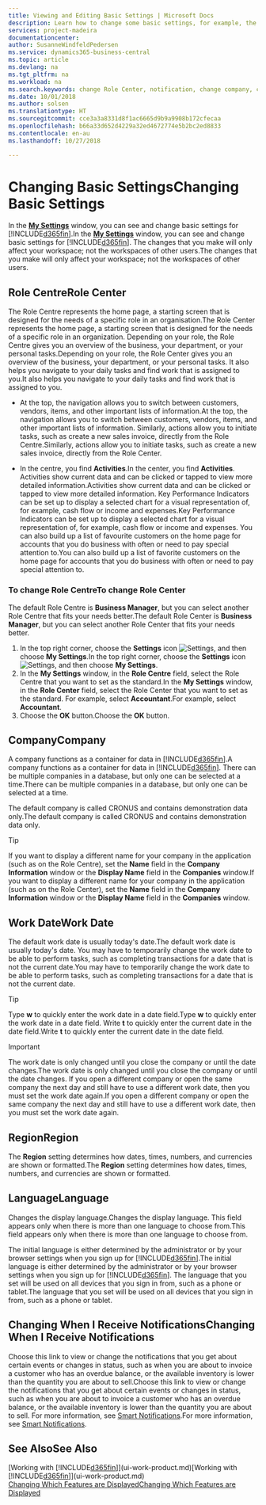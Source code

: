 ```yaml
---
title: Viewing and Editing Basic Settings | Microsoft Docs
description: Learn how to change some basic settings, for example, the Role Centre, company, or the work date.
services: project-madeira
documentationcenter: 
author: SusanneWindfeldPedersen
ms.service: dynamics365-business-central
ms.topic: article
ms.devlang: na
ms.tgt_pltfrm: na
ms.workload: na
ms.search.keywords: change Role Center, notification, change company, change work date
ms.date: 10/01/2018
ms.author: solsen
ms.translationtype: HT
ms.sourcegitcommit: cce3a3a8331d8f1ac6665d9b9a9908b172cfecaa
ms.openlocfilehash: b66a33d652d4229a32ed4672774e5b2bc2ed8833
ms.contentlocale: en-au
ms.lasthandoff: 10/27/2018

---
```

# <a name="changing-basic-settings"></a><span data-ttu-id="7634a-103">Changing Basic Settings</span><span class="sxs-lookup"><span data-stu-id="7634a-103">Changing Basic Settings</span></span>
<span data-ttu-id="7634a-104">In the [**My Settings**](https://businesscentral.dynamics.com?page=9176 "Go directly to your user settings page in Business Central") window, you can see and change basic settings for [!INCLUDE[d365fin](includes/d365fin_md.md)].</span><span class="sxs-lookup"><span data-stu-id="7634a-104">In the [**My Settings**](https://businesscentral.dynamics.com?page=9176 "Go directly to your user settings page in Business Central") window, you can see and change basic settings for [!INCLUDE[d365fin](includes/d365fin_md.md)].</span></span> <span data-ttu-id="7634a-105">The changes that you make will only affect your workspace; not the workspaces of other users.</span><span class="sxs-lookup"><span data-stu-id="7634a-105">The changes that you make will only affect your workspace; not the workspaces of other users.</span></span>  

## <a name="role-center"></a> <span data-ttu-id="7634a-106">Role Centre</span><span class="sxs-lookup"><span data-stu-id="7634a-106">Role Center</span></span>
<span data-ttu-id="7634a-107">The Role Centre represents the home page, a starting screen that is designed for the needs of a specific role in an organisation.</span><span class="sxs-lookup"><span data-stu-id="7634a-107">The Role Center represents the home page, a starting screen that is designed for the needs of a specific role in an organization.</span></span> <span data-ttu-id="7634a-108">Depending on your role, the Role Centre gives you an overview of the business, your department, or your personal tasks.</span><span class="sxs-lookup"><span data-stu-id="7634a-108">Depending on your role, the Role Center gives you an overview of the business, your department, or your personal tasks.</span></span> <span data-ttu-id="7634a-109">It also helps you navigate to your daily tasks and find work that is assigned to you.</span><span class="sxs-lookup"><span data-stu-id="7634a-109">It also helps you navigate to your daily tasks and find work that is assigned to you.</span></span>

-   <span data-ttu-id="7634a-110">At the top, the navigation allows you to switch between customers, vendors, items, and other important lists of information.</span><span class="sxs-lookup"><span data-stu-id="7634a-110">At the top, the navigation allows you to switch between customers, vendors, items, and other important lists of information.</span></span> <span data-ttu-id="7634a-111">Similarly, actions allow you to initiate tasks, such as create a new sales invoice, directly from the Role Centre.</span><span class="sxs-lookup"><span data-stu-id="7634a-111">Similarly, actions allow you to initiate tasks, such as create a new sales invoice, directly from the Role Center.</span></span>

-   <span data-ttu-id="7634a-112">In the centre, you find **Activities**.</span><span class="sxs-lookup"><span data-stu-id="7634a-112">In the center, you find **Activities**.</span></span> <span data-ttu-id="7634a-113">Activities show current data and can be clicked or tapped to view more detailed information.</span><span class="sxs-lookup"><span data-stu-id="7634a-113">Activities show current data and can be clicked or tapped to view more detailed information.</span></span> <span data-ttu-id="7634a-114">Key Performance Indicators can be set up to display a selected chart for a visual representation of, for example, cash flow or income and expenses.</span><span class="sxs-lookup"><span data-stu-id="7634a-114">Key Performance Indicators can be set up to display a selected chart for a visual representation of, for example, cash flow or income and expenses.</span></span> <span data-ttu-id="7634a-115">You can also build up a list of favourite customers on the home page for accounts that you do business with often or need to pay special attention to.</span><span class="sxs-lookup"><span data-stu-id="7634a-115">You can also build up a list of favorite customers on the home page for accounts that you do business with often or need to pay special attention to.</span></span>

### <a name="to-change-role-center"></a><span data-ttu-id="7634a-116">To change Role Centre</span><span class="sxs-lookup"><span data-stu-id="7634a-116">To change Role Center</span></span>
<span data-ttu-id="7634a-117">The default Role Centre is **Business Manager**, but you can select another Role Centre that fits your needs better.</span><span class="sxs-lookup"><span data-stu-id="7634a-117">The default Role Center is **Business Manager**, but you can select another Role Center that fits your needs better.</span></span>
1. <span data-ttu-id="7634a-118">In the top right corner, choose the **Settings** icon ![Settings](media/ui-experience/settings_icon_small.png "Settings icon for role center"), and then choose **My Settings**.</span><span class="sxs-lookup"><span data-stu-id="7634a-118">In the top right corner, choose the **Settings** icon ![Settings](media/ui-experience/settings_icon_small.png "Settings icon for role center"), and then choose **My Settings**.</span></span>
2. <span data-ttu-id="7634a-119">In the **My Settings** window, in the **Role Centre** field, select the Role Centre that you want to set as the standard.</span><span class="sxs-lookup"><span data-stu-id="7634a-119">In the **My Settings** window, in the **Role Center** field, select the Role Center that you want to set as the standard.</span></span> <span data-ttu-id="7634a-120">For example, select **Accountant**.</span><span class="sxs-lookup"><span data-stu-id="7634a-120">For example, select **Accountant**.</span></span>
3. <span data-ttu-id="7634a-121">Choose the **OK** button.</span><span class="sxs-lookup"><span data-stu-id="7634a-121">Choose the **OK** button.</span></span>

## <a name="company"></a><span data-ttu-id="7634a-122">Company</span><span class="sxs-lookup"><span data-stu-id="7634a-122">Company</span></span>
<span data-ttu-id="7634a-123">A company functions as a container for data in [!INCLUDE[d365fin](includes/d365fin_md.md)].</span><span class="sxs-lookup"><span data-stu-id="7634a-123">A company functions as a container for data in [!INCLUDE[d365fin](includes/d365fin_md.md)].</span></span> <span data-ttu-id="7634a-124">There can be multiple companies in a database, but only one can be selected at a time.</span><span class="sxs-lookup"><span data-stu-id="7634a-124">There can be multiple companies in a database, but only one can be selected at a time.</span></span>

<span data-ttu-id="7634a-125">The default company is called CRONUS and contains demonstration data only.</span><span class="sxs-lookup"><span data-stu-id="7634a-125">The default company is called CRONUS and contains demonstration data only.</span></span>

> [!TIP]  
>   <span data-ttu-id="7634a-126">If you want to display a different name for your company in the application (such as on the Role Centre), set the **Name** field in the **Company Information** window or the **Display Name** field in the **Companies** window.</span><span class="sxs-lookup"><span data-stu-id="7634a-126">If you want to display a different name for your company in the application (such as on the Role Center), set the **Name** field in the **Company Information** window or the **Display Name** field in the **Companies** window.</span></span>  

## <a name="work-date"></a><span data-ttu-id="7634a-127">Work Date</span><span class="sxs-lookup"><span data-stu-id="7634a-127">Work Date</span></span>
<span data-ttu-id="7634a-128">The default work date is usually today's date.</span><span class="sxs-lookup"><span data-stu-id="7634a-128">The default work date is usually today's date.</span></span> <span data-ttu-id="7634a-129">You may have to temporarily change the work date to be able to perform tasks, such as completing transactions for a date that is not the current date.</span><span class="sxs-lookup"><span data-stu-id="7634a-129">You may have to temporarily change the work date to be able to perform tasks, such as completing transactions for a date that is not the current date.</span></span>

> [!TIP]  
>   <span data-ttu-id="7634a-130">Type **w** to quickly enter the work date in a date field.</span><span class="sxs-lookup"><span data-stu-id="7634a-130">Type **w** to quickly enter the work date in a date field.</span></span> <span data-ttu-id="7634a-131">Write **t** to quickly enter the current date in the date field.</span><span class="sxs-lookup"><span data-stu-id="7634a-131">Write **t** to quickly enter the current date in the date field.</span></span>

> [!IMPORTANT]  
>   <span data-ttu-id="7634a-132">The work date is only changed until you close the company or until the date changes.</span><span class="sxs-lookup"><span data-stu-id="7634a-132">The work date is only changed until you close the company or until the date changes.</span></span> <span data-ttu-id="7634a-133">If you open a different company or open the same company the next day and still have to use a different work date, then you must set the work date again.</span><span class="sxs-lookup"><span data-stu-id="7634a-133">If you open a different company or open the same company the next day and still have to use a different work date, then you must set the work date again.</span></span>

## <a name="region"></a> <span data-ttu-id="7634a-134">Region</span><span class="sxs-lookup"><span data-stu-id="7634a-134">Region</span></span>
<span data-ttu-id="7634a-135">The **Region** setting determines how dates, times, numbers, and currencies are shown or formatted.</span><span class="sxs-lookup"><span data-stu-id="7634a-135">The **Region** setting determines how dates, times, numbers, and currencies are shown or formatted.</span></span>   


## <a name="language"></a> <span data-ttu-id="7634a-136">Language</span><span class="sxs-lookup"><span data-stu-id="7634a-136">Language</span></span>
<span data-ttu-id="7634a-137">Changes the display language.</span><span class="sxs-lookup"><span data-stu-id="7634a-137">Changes the display language.</span></span> <span data-ttu-id="7634a-138">This field appears only when there is more than one language to choose from.</span><span class="sxs-lookup"><span data-stu-id="7634a-138">This field appears only when there is more than one language to choose from.</span></span> 

<span data-ttu-id="7634a-139">The initial language is either determined by the administrator or by your browser settings when you sign up for [!INCLUDE[d365fin](includes/d365fin_md.md)].</span><span class="sxs-lookup"><span data-stu-id="7634a-139">The initial language is either determined by the administrator or by your browser settings when you sign up for [!INCLUDE[d365fin](includes/d365fin_md.md)].</span></span> <span data-ttu-id="7634a-140">The language that you set will be used on all devices that you sign in from, such as a phone or tablet.</span><span class="sxs-lookup"><span data-stu-id="7634a-140">The language that you set will be used on all devices that you sign in from, such as a phone or tablet.</span></span>

## <a name="changing-when-i-receive-notifications"></a><span data-ttu-id="7634a-141">Changing When I Receive Notifications</span><span class="sxs-lookup"><span data-stu-id="7634a-141">Changing When I Receive Notifications</span></span>
<span data-ttu-id="7634a-142">Choose this link to view or change the notifications that you get about certain events or changes in status, such as when you are about to invoice a customer who has an overdue balance, or the available inventory is lower than the quantity you are about to sell.</span><span class="sxs-lookup"><span data-stu-id="7634a-142">Choose this link to view or change the notifications that you get about certain events or changes in status, such as when you are about to invoice a customer who has an overdue balance, or the available inventory is lower than the quantity you are about to sell.</span></span> <span data-ttu-id="7634a-143">For more information, see [Smart Notifications](ui-smart-notifications.md).</span><span class="sxs-lookup"><span data-stu-id="7634a-143">For more information, see [Smart Notifications](ui-smart-notifications.md).</span></span>

## <a name="see-also"></a><span data-ttu-id="7634a-144">See Also</span><span class="sxs-lookup"><span data-stu-id="7634a-144">See Also</span></span>
<span data-ttu-id="7634a-145">[Working with [!INCLUDE[d365fin](includes/d365fin_md.md)]](ui-work-product.md)</span><span class="sxs-lookup"><span data-stu-id="7634a-145">[Working with [!INCLUDE[d365fin](includes/d365fin_md.md)]](ui-work-product.md)</span></span>  
[<span data-ttu-id="7634a-146">Changing Which Features are Displayed</span><span class="sxs-lookup"><span data-stu-id="7634a-146">Changing Which Features are Displayed</span></span>](ui-experiences.md)  

